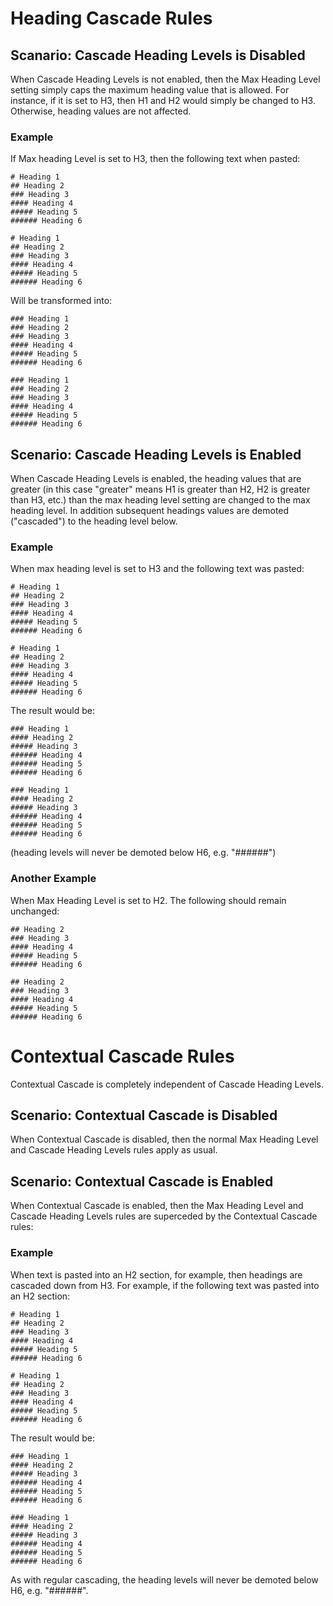 # Heading Cascade Rules

## Scanario: Cascade Heading Levels is Disabled

When Cascade Heading Levels is not enabled, then the Max Heading Level setting simply caps the maximum heading value that is allowed. For instance, if it is set to H3, then H1 and H2 would simply be changed to H3. Otherwise, heading values are not affected. 

### Example

If Max heading Level is set to H3, then the following text when pasted:

```
# Heading 1
## Heading 2
### Heading 3
#### Heading 4
##### Heading 5
###### Heading 6

# Heading 1
## Heading 2
### Heading 3
#### Heading 4
##### Heading 5
###### Heading 6
```

Will be transformed into:

```
### Heading 1
### Heading 2
### Heading 3
#### Heading 4
##### Heading 5
###### Heading 6
​
### Heading 1
### Heading 2
### Heading 3
#### Heading 4
##### Heading 5
###### Heading 6
```

## Scenario: Cascade Heading Levels is Enabled

When Cascade Heading Levels is enabled, the heading values that are greater (in this case "greater" means H1 is greater than H2, H2 is greater than H3, etc.) than the max heading level setting are changed to the max heading level.
In addition subsequent headings values are demoted ("cascaded") to the heading level below.

### Example

When max heading level is set to H3 and the following text was pasted:

```
# Heading 1
## Heading 2
### Heading 3
#### Heading 4
##### Heading 5
###### Heading 6

# Heading 1
## Heading 2
### Heading 3
#### Heading 4
##### Heading 5
###### Heading 6
```

The result would be:

```
### Heading 1
#### Heading 2
##### Heading 3
###### Heading 4
###### Heading 5
###### Heading 6

### Heading 1
#### Heading 2
##### Heading 3
###### Heading 4
###### Heading 5
###### Heading 6
```

(heading levels will never be demoted below H6, e.g. "######")

### Another Example

When Max Heading Level is set to H2. The following should remain unchanged:

```
## Heading 2
### Heading 3
#### Heading 4
##### Heading 5
###### Heading 6

## Heading 2
### Heading 3
#### Heading 4
##### Heading 5
###### Heading 6
```

# Contextual Cascade Rules

Contextual Cascade is completely independent of Cascade Heading Levels.

## Scenario: Contextual Cascade is Disabled

When Contextual Cascade is disabled, then the normal Max Heading Level and Cascade Heading Levels rules apply as usual.

## Scenario: Contextual Cascade is Enabled

When Contextual Cascade is enabled, then the Max Heading Level and Cascade Heading Levels rules are superceded by the Contextual Cascade rules:

### Example

When text is pasted into an H2 section, for example, then headings are cascaded down from H3. For example, if the following text was pasted into an H2 section:

```
# Heading 1
## Heading 2
### Heading 3
#### Heading 4
##### Heading 5
###### Heading 6

# Heading 1
## Heading 2
### Heading 3
#### Heading 4
##### Heading 5
###### Heading 6
```

The result would be:

```
### Heading 1
#### Heading 2
##### Heading 3
###### Heading 4
###### Heading 5
###### Heading 6

### Heading 1
#### Heading 2
##### Heading 3
###### Heading 4
###### Heading 5
###### Heading 6
```

As with regular cascading, the heading levels will never be demoted below H6, e.g. "######".
